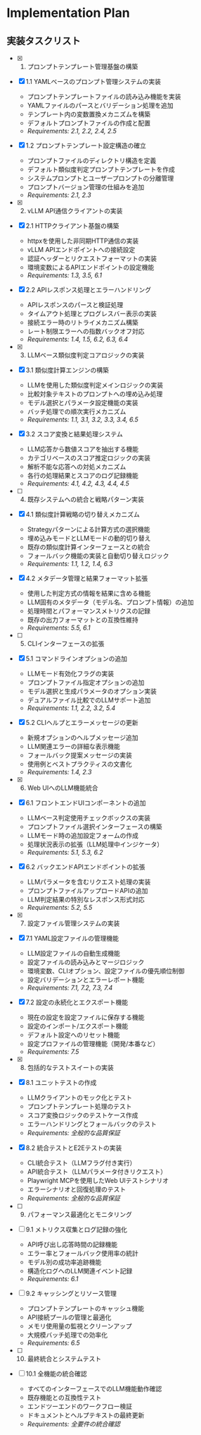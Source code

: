 # Implementation Plan

## 実装タスクリスト

- [x] 1. プロンプトテンプレート管理基盤の構築
- [x] 1.1 YAMLベースのプロンプト管理システムの実装
  - プロンプトテンプレートファイルの読み込み機能を実装
  - YAMLファイルのパースとバリデーション処理を追加
  - テンプレート内の変数置換メカニズムを構築
  - デフォルトプロンプトファイルの作成と配置
  - _Requirements: 2.1, 2.2, 2.4, 2.5_

- [x] 1.2 プロンプトテンプレート設定構造の確立
  - プロンプトファイルのディレクトリ構造を定義
  - デフォルト類似度判定プロンプトテンプレートを作成
  - システムプロンプトとユーザープロンプトの分離管理
  - プロンプトバージョン管理の仕組みを追加
  - _Requirements: 2.1, 2.3_

- [x] 2. vLLM API通信クライアントの実装
- [x] 2.1 HTTPクライアント基盤の構築
  - httpxを使用した非同期HTTP通信の実装
  - vLLM APIエンドポイントへの接続設定
  - 認証ヘッダーとリクエストフォーマットの実装
  - 環境変数によるAPIエンドポイントの設定機能
  - _Requirements: 1.3, 3.5, 6.1_

- [x] 2.2 APIレスポンス処理とエラーハンドリング
  - APIレスポンスのパースと検証処理
  - タイムアウト処理とプログレスバー表示の実装
  - 接続エラー時のリトライメカニズム構築
  - レート制限エラーへの指数バックオフ対応
  - _Requirements: 1.4, 1.5, 6.2, 6.3, 6.4_

- [x] 3. LLMベース類似度判定コアロジックの実装
- [x] 3.1 類似度計算エンジンの構築
  - LLMを使用した類似度判定メインロジックの実装
  - 比較対象テキストのプロンプトへの埋め込み処理
  - モデル選択とパラメータ設定機能の実装
  - バッチ処理での順次実行メカニズム
  - _Requirements: 1.1, 3.1, 3.2, 3.3, 3.4, 6.5_

- [x] 3.2 スコア変換と結果処理システム
  - LLM応答から数値スコアを抽出する機能
  - カテゴリベースのスコア推定ロジックの実装
  - 解析不能な応答への対処メカニズム
  - 各行の処理結果とスコアのログ記録機能
  - _Requirements: 4.1, 4.2, 4.3, 4.4, 4.5_

- [ ] 4. 既存システムへの統合と戦略パターン実装
- [x] 4.1 類似度計算戦略の切り替えメカニズム
  - Strategyパターンによる計算方式の選択機能
  - 埋め込みモードとLLMモードの動的切り替え
  - 既存の類似度計算インターフェースとの統合
  - フォールバック機能の実装と自動切り替えロジック
  - _Requirements: 1.1, 1.2, 1.4, 6.3_

- [x] 4.2 メタデータ管理と結果フォーマット拡張
  - 使用した判定方式の情報を結果に含める機能
  - LLM固有のメタデータ（モデル名、プロンプト情報）の追加
  - 処理時間とパフォーマンスメトリクスの記録
  - 既存の出力フォーマットとの互換性維持
  - _Requirements: 5.5, 6.1_

- [ ] 5. CLIインターフェースの拡張
- [x] 5.1 コマンドラインオプションの追加
  - LLMモード有効化フラグの実装
  - プロンプトファイル指定オプションの追加
  - モデル選択と生成パラメータのオプション実装
  - デュアルファイル比較でのLLMサポート追加
  - _Requirements: 1.1, 2.2, 3.2, 5.4_

- [x] 5.2 CLIヘルプとエラーメッセージの更新
  - 新規オプションのヘルプメッセージ追加
  - LLM関連エラーの詳細な表示機能
  - フォールバック提案メッセージの実装
  - 使用例とベストプラクティスの文書化
  - _Requirements: 1.4, 2.3_

- [x] 6. Web UIへのLLM機能統合
- [x] 6.1 フロントエンドUIコンポーネントの追加
  - LLMベース判定使用チェックボックスの実装
  - プロンプトファイル選択インターフェースの構築
  - LLMモード時の追加設定フォームの作成
  - 処理状況表示の拡張（LLM処理中インジケータ）
  - _Requirements: 5.1, 5.3, 6.2_

- [x] 6.2 バックエンドAPIエンドポイントの拡張
  - LLMパラメータを含むリクエスト処理の実装
  - プロンプトファイルアップロードAPIの追加
  - LLM判定結果の特別なレスポンス形式対応
  - _Requirements: 5.2, 5.5_

- [x] 7. 設定ファイル管理システムの実装
- [x] 7.1 YAML設定ファイルの管理機能
  - LLM設定ファイルの自動生成機能
  - 設定ファイルの読み込みとマージロジック
  - 環境変数、CLIオプション、設定ファイルの優先順位制御
  - 設定バリデーションとエラーレポート機能
  - _Requirements: 7.1, 7.2, 7.3, 7.4_

- [x] 7.2 設定の永続化とエクスポート機能
  - 現在の設定を設定ファイルに保存する機能
  - 設定のインポート/エクスポート機能
  - デフォルト設定へのリセット機能
  - 設定プロファイルの管理機能（開発/本番など）
  - _Requirements: 7.5_

- [x] 8. 包括的なテストスイートの実装
- [x] 8.1 ユニットテストの作成
  - LLMクライアントのモック化とテスト
  - プロンプトテンプレート処理のテスト
  - スコア変換ロジックのテストケース作成
  - エラーハンドリングとフォールバックのテスト
  - _Requirements: 全般的な品質保証_

- [x] 8.2 統合テストとE2Eテストの実装
  - CLI統合テスト（LLMフラグ付き実行）
  - API統合テスト（LLMパラメータ付きリクエスト）
  - Playwright MCPを使用したWeb UIテストシナリオ
  - エラーシナリオと回復処理のテスト
  - _Requirements: 全般的な品質保証_

- [ ] 9. パフォーマンス最適化とモニタリング
- [ ] 9.1 メトリクス収集とログ記録の強化
  - API呼び出し応答時間の記録機能
  - エラー率とフォールバック使用率の統計
  - モデル別の成功率追跡機能
  - 構造化ログへのLLM関連イベント記録
  - _Requirements: 6.1_

- [ ] 9.2 キャッシングとリソース管理
  - プロンプトテンプレートのキャッシュ機能
  - API接続プールの管理と最適化
  - メモリ使用量の監視とクリーンアップ
  - 大規模バッチ処理での効率化
  - _Requirements: 6.5_

- [ ] 10. 最終統合とシステムテスト
- [ ] 10.1 全機能の統合確認
  - すべてのインターフェースでのLLM機能動作確認
  - 既存機能との互換性テスト
  - エンドツーエンドのワークフロー検証
  - ドキュメントとヘルプテキストの最終更新
  - _Requirements: 全要件の統合確認_